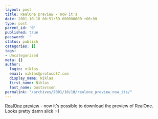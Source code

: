 ```yaml
---
layout: post
title: RealOne preview - now it's
date: 2001-10-10 00:51:59.000000000 +00:00
type: post
parent_id: '0'
published: true
password: ''
status: publish
categories: []
tags:
- Uncategorized
meta: {}
author:
  login: niklas
  email: niklas@protocol7.com
  display_name: Niklas
  first_name: Niklas
  last_name: Gustavsson
permalink: "/archives/2001/10/10/realone_preview_now_its/"
---
```

[RealOne preview](http://www.real.com/player/preview.html?lang=&loc=&src=010924realhome_1) - now it's possible to download the preview of RealOne. Looks pretty damn slick :-)

